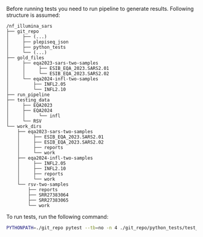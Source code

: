 Before running tests you need to run pipeline to generate results. Following structure is assumed:

```
/nf_illumina_sars
├── git_repo
│     ├── (...)
│     ├── plepiseq_json
│     ├── python_tests
│     └── (...)
├── gold_files
│     ├── eqa2023-sars-two-samples
│     │     ├── ESIB_EQA_2023.SARS2.01
│     │     └── ESIB_EQA_2023.SARS2.02
│     └── eqa2024-infl-two-samples
│         ├── INFL2.05
│         └── INFL2.10
├── run_pipeline
├── testing_data
│     ├── EQA2023
│     ├── EQA2024
│     │     └── infl
│     └── RSV
└── work_dirs
    ├── eqa2023-sars-two-samples
    │     ├── ESIB_EQA_2023.SARS2.01
    │     ├── ESIB_EQA_2023.SARS2.02
    │     ├── reports
    │     └── work
    ├── eqa2024-infl-two-samples
    │     ├── INFL2.05
    │     ├── INFL2.10
    │     ├── reports
    │     └── work
    └── rsv-two-samples
        ├── reports
        ├── SRR27383064
        ├── SRR27383065
        └── work
```

To run tests, run the following command:

```bash
PYTHONPATH=./git_repo pytest --tb=no -n 4 ./git_repo/python_tests/test_all.py
```
